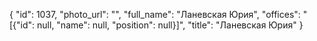 {
    "id": 1037,
    "photo_url": "",
    "full_name": "Ланевская Юрия",
    "offices": "[{\"id\": null, \"name\": null, \"position\": null}]",
    "title": "Ланевская Юрия"
}